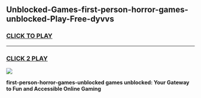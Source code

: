 
## Unblocked-Games-first-person-horror-games-unblocked-Play-Free-dyvvs
<h3>
<a href="https://premium76.site?title=first-person-horror-games-unblocked&ref=20M">CLICK TO PLAY</a></h3>
<hr>

<h3>
<a href="https://premium76.site?title=first-person-horror-games-unblocked&ref=20M">CLICK 2 PLAY</a>
  
</h3>

<a href="https://premium76.site?title=first-person-horror-games-unblocked&ref=19M"><img src="https://clearcache.store/games.png"></a>


**first-person-horror-games-unblocked games unblocked: Your Gateway to Fun and Accessible Online Gaming**
